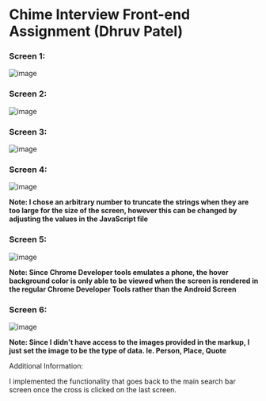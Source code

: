# Chime Interview Front-end Assignment (Dhruv Patel)

### Screen 1: 
![image](https://github.com/dhruvpatt/DhruvPatelChimeInterview/assets/84606623/b3d2ce27-ff1c-47fc-b2a6-ce808c22b203)

### Screen 2: 
![image](https://github.com/dhruvpatt/DhruvPatelChimeInterview/assets/84606623/5e6651b4-af77-4e9c-898a-32e135abd02d)

### Screen 3:
![image](https://github.com/dhruvpatt/DhruvPatelChimeInterview/assets/84606623/9afd3fa2-018a-4d44-a593-5cdbb044209f)

### Screen 4:
![image](https://github.com/dhruvpatt/DhruvPatelChimeInterview/assets/84606623/7330a988-aaab-4218-ba5c-7e00b7dc59da)

**Note: I chose an arbitrary number to truncate the strings when they are too large for the size of the screen, however this can be changed by adjusting the values in the JavaScript file**

### Screen 5:
![image](https://github.com/dhruvpatt/DhruvPatelChimeInterview/assets/84606623/6eb758ee-7476-4a46-8f22-435a4e611428)

**Note: Since Chrome Developer tools emulates a phone, the hover background color is only able to be viewed when the screen is rendered in the regular Chrome Developer Tools rather than the Android Screen**

### Screen 6: 
![image](https://github.com/dhruvpatt/DhruvPatelChimeInterview/assets/84606623/55b505b7-20f6-4029-b311-d3b0d25d7303)

**Note: Since I didn't have access to the images provided in the markup, I just set the image to be the type of data. Ie. Person, Place, Quote**

Additional Information:

I implemented the functionality that goes back to the main search bar screen once the cross is clicked on the last screen. 

